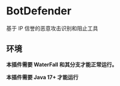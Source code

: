 # BotDefender

基于 IP 信誉的恶意攻击识别和阻止工具


## 环境

**本插件需要 WaterFall 和其分支才能正常运行。**

**本插件需要 Java 17+ 才能运行**


